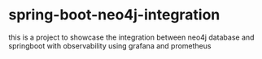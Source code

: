 # spring-boot-neo4j-integration
this is a project to showcase the integration between neo4j database and springboot with observability using grafana and prometheus
